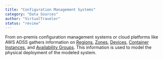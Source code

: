 ```yaml
---
title: "Configuration Management Systems"
category: "Data Sources"
author: "VirtualTraveler"
status: "review"
---
```


From on-premis configuration management systems or cloud platforms like AWS ADSS gathers information on [Regions]({{site.baseurl}}//glossary/#region), [Zones]({{site.baseurl}}/glossary/#zone), [Devices]({{site.baseurl}}/glossary/#device), [Container Instances]({{site.baseurl}}/glossary/#instance), and [Availability Groups]({{site.baseurl}}/glossary/#availability-group). This information is used to model the physical deployment of the modeled system.